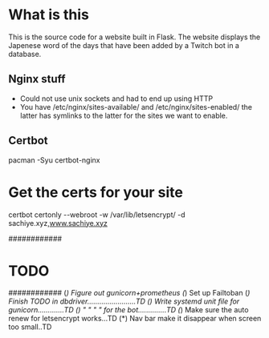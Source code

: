 # What is this
This is the source code for a website built in Flask. The website displays the Japenese word of the days that have been added by a Twitch bot in a database.

## Nginx stuff
* Could not use unix sockets and had to end up using HTTP
* You have /etc/nginx/sites-available/ and /etc/nginx/sites-enabled/ the latter has symlinks
  to the latter for the sites we want to enable.

## Certbot
pacman -Syu certbot-nginx
# Get the certs for your site
certbot certonly --webroot -w /var/lib/letsencrypt/ -d sachiye.xyz,www.sachiye.xyz

############
#  TODO    #
############
(*) Figure out gunicorn+prometheus
(*) Set up Failtoban
(***) Finish TODO in dbdriver........................TD
(*) Write systemd unit file for gunicorn.............TD
(*) "      "       "     "  for the bot..............TD
(*) Make sure the auto renew for letsencrypt works...TD
(*) Nav bar make it disappear when screen too small..TD


[1]: https://www.w3schools.com/html/html5_semantic_elements.asp
